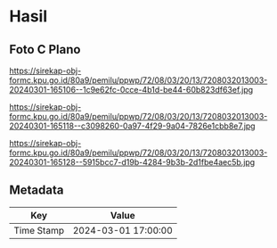 # Hasil

## Foto C Plano

https://sirekap-obj-formc.kpu.go.id/80a9/pemilu/ppwp/72/08/03/20/13/7208032013003-20240301-165106--1c9e62fc-0cce-4b1d-be44-60b823df63ef.jpg

https://sirekap-obj-formc.kpu.go.id/80a9/pemilu/ppwp/72/08/03/20/13/7208032013003-20240301-165118--c3098260-0a97-4f29-9a04-7826e1cbb8e7.jpg

https://sirekap-obj-formc.kpu.go.id/80a9/pemilu/ppwp/72/08/03/20/13/7208032013003-20240301-165128--5915bcc7-d19b-4284-9b3b-2d1fbe4aec5b.jpg


## Metadata

| Key        | Value               |
| ---------- | ------------------- |
| Time Stamp | 2024-03-01 17:00:00 |



